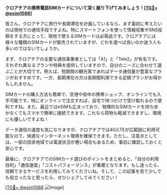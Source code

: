 **クロアチアの携帯電話SIMカードについて深く掘り下げてみましょう！[[TG💪+ @esim1088](https://t.me/s/esim1088)]**

皆さん、クロアチアに旅行や長期滞在を計画しているなら、まず最初に考えたいのは現地での通信手段ですよね。特にスマートフォンを使って情報収集やSNS投稿をする方にとって、現地で使えるSIMカードは必需品です。クロアチアには様々な種類のSIMカードが販売されていますが、どれを選べば良いのか迷う人も多いのではないでしょうか。

まず、クロアチアの主要な通信事業者としては「A1」と「Tele2」が有名です。それぞれ異なるプランや特典を提供していますので、自分のニーズに合わせて選ぶことが大切です。例えば、短期間の観光客であればデータ通信量が豊富なプランがおすすめです。一方、長期滞在の方は長期間利用できる定額プランがお得かもしれません。

SIMカードの購入方法も簡単で、空港や街中の携帯ショップ、オンラインでも入手可能です。特にオンラインで注文すれば、自宅で待つだけで受け取れるので便利ですね。また、最近ではeSIMも広まっており、物理的なSIMカードを持ち歩かなくてもスマホで簡単に接続できます。これなら荷物も軽減できますし、環境にも優しいですよね！

データ通信の速度も気になりますが、クロアチアでは4G/LTEが広範囲に利用可能なので、快適なインターネット環境を確保できます。ただし、注意点としては、一部の田舎地域では電波状況が悪い場合もあるため、事前に確認しておくと安心です。

最後に、クロアチアでのSIMカード選びのポイントをまとめると、「自分の利用目的」「通信速度」「コストパフォーマンス」が重要となります。もし迷ったら、信頼できるサービスを利用してみてくださいね。そして、この記事を見て少しでも役立ったなと思ったら、ぜひシェアしてみてください！

[[TG💪+ @esim1088](https://t.me/s/esim1088) ![Image](https://i.postimg.cc/Y0z9fWf4/image.png)]